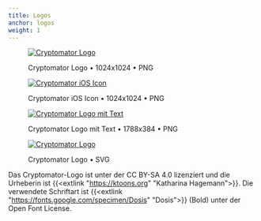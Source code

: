 ```yaml
---
title: Logos
anchor: logos
weight: 1
---
```

<div class="flex flex-wrap -mx-3">
  <div class="w-full px-3 md:w-1/2 lg:w-1/4">
    <figure class="rounded shadow bg-white text-center p-2 mb-8">
      <a href="/presskit/cryptomator-logo.png"><img class="inline-block mb-2" src="/presskit/cryptomator-logo.png" alt="Cryptomator Logo"/></a>
      <figcaption>
        <p class="text-sm text-gray-500">Cryptomator Logo • 1024x1024 • PNG</p>
      </figcaption>
    </figure>
  </div>
  <div class="w-full px-3 md:w-1/2 lg:w-1/4">
    <figure class="rounded shadow bg-white text-center p-2 mb-8">
      <a href="/presskit/cryptomator-ios-icon.png"><img class="inline-block mb-2" src="/presskit/cryptomator-ios-icon.png" alt="Cryptomator iOS Icon"/></a>
      <figcaption>
        <p class="text-sm text-gray-500">Cryptomator iOS Icon • 1024x1024 • PNG</p>
      </figcaption>
    </figure>
  </div>
  <div class="w-full px-3 lg:w-1/2">
    <figure class="rounded shadow bg-white text-center p-2 mb-8">
      <a href="/presskit/cryptomator-logo-text.png"><img class="inline-block mb-2" src="/presskit/cryptomator-logo-text.png" alt="Cryptomator Logo mit Text"/></a>
      <figcaption>
        <p class="text-sm text-gray-500">Cryptomator Logo mit Text • 1788x384 • PNG</p>
      </figcaption>
    </figure>
  </div>
  <div class="w-full px-3 md:w-1/2 lg:w-1/4">
    <figure class="rounded shadow bg-white text-center p-2 mb-8">
      <a href="/presskit/cryptomator-logo.svg"><img class="inline-block mb-2" src="/presskit/cryptomator-logo.svg" alt="Cryptomator Logo"/></a>
      <figcaption>
        <p class="text-sm text-gray-500">Cryptomator Logo • SVG</p>
      </figcaption>
    </figure>
  </div>
</div>

Das Cryptomator-Logo ist unter der CC BY-SA 4.0 lizenziert und die Urheberin ist {{<extlink "https://ktoons.org" "Katharina Hagemann">}}. Die verwendete Schriftart ist {{<extlink "https://fonts.google.com/specimen/Dosis" "Dosis">}} (Bold) unter der Open Font License.
